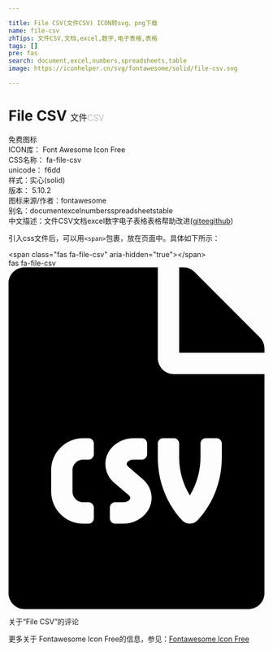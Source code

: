 ```yaml
---

title: File CSV(文件CSV) ICON转svg、png下载
name: file-csv
zhTips: 文件CSV,文档,excel,数字,电子表格,表格
tags: []
pre: fas
search: document,excel,numbers,spreadsheets,table
image: https://iconhelper.cn/svg/fontawesome/solid/file-csv.svg

---
```


# File CSV  <small style="font-size: 60%;font-weight: 100">文件CSV</small>


<div class="detail-page">
<p>
<span><span class="badge-success badge">免费图标</span> </span>
<br/>
<span>
ICON库：
<span class="badge-secondary badge">Font Awesome Icon Free</span> 
</span>
<br/>
<span>
CSS名称：
<span class="badge-secondary badge">fa-file-csv</span> 
</span>
<br/>
<span>
unicode：
<span class="badge-secondary badge">f6dd</span> 
<copy-btn content='f6dd' btn-title=""></copy-btn>
<copy-btn :content='String.fromCodePoint(parseInt("f6dd", 16))' btn-title="复制U"></copy-btn>
</span><br/><span>样式：<span class="badge-light badge">实心(solid)</span></span>
<br/>
<span>
版本：
<span class="badge-secondary badge">5.10.2</span> 
</span>
<br/>
<span>图标来源/作者：<span class="badge-light badge">fontawesome</span></span> 
<br/>
<span>别名：<span class="badge-light badge">document</span><span class="badge-light badge">excel</span><span class="badge-light badge">numbers</span><span class="badge-light badge">spreadsheets</span><span class="badge-light badge">table</span></span><br/><span class="zh-detail">中文描述：<span class="badge-primary badge">文件CSV</span><span class="badge-primary badge">文档</span><span class="badge-primary badge">excel</span><span class="badge-primary badge">数字</span><span class="badge-primary badge">电子表格</span><span class="badge-primary badge">表格</span><span class="help-link"><span>帮助改进</span>(<a href="https://gitee.com/liuwave/icon-helper/edit/master/json/fontawesome/solid/file-csv.json" target="_blank" rel="noopener noreferrer">gitee</a><a href="https://github.com/liuwave/icon-helper/edit/master/json/fontawesome/solid/file-csv.json" target="_blank" rel="noopener noreferrer">github</a></span>)</span><br/>
</p>
</div>
<div class="alert alert-dark">
  <i class="fas fa-file-csv fa-xs"></i>
  <i class="fas fa-file-csv fa-sm"></i>
  <i class="fas fa-file-csv fa-lg"></i>
  <i class="fas fa-file-csv fa-2x"></i>
  <i class="fas fa-file-csv fa-3x"></i>
  <i class="fas fa-file-csv fa-5x"></i>
  <i class="fas fa-file-csv fa-7x"></i>
</div>
<div>
  <p>引入css文件后，可以用<code>&lt;span&gt;</code>包裹，放在页面中。具体如下所示：    
  </p>
  <div class="alert alert-primary" style="font-size: 14px">
    &lt;span class="fas fa-file-csv" aria-hidden="true"&gt;&lt;/span&gt;
    <copy-btn content='<span class="fas fa-file-csv" aria-hidden="true"></span>'></copy-btn>
  </div>
  <div class="alert alert-secondary">
    <i class="fas fa-file-csv"
    style="font-size: 24px"
    aria-hidden="true"></i> fas fa-file-csv
    <copy-btn content="fas fa-file-csv" btn-title="复制图标名称"></copy-btn>
  </div>
</div>
<div id="svg" class="svg-wrap">
<svg xmlns="http://www.w3.org/2000/svg" viewBox="0 0 384 512"><path d="M224 136V0H24C10.7 0 0 10.7 0 24v464c0 13.3 10.7 24 24 24h336c13.3 0 24-10.7 24-24V160H248c-13.2 0-24-10.8-24-24zm-96 144c0 4.42-3.58 8-8 8h-8c-8.84 0-16 7.16-16 16v32c0 8.84 7.16 16 16 16h8c4.42 0 8 3.58 8 8v16c0 4.42-3.58 8-8 8h-8c-26.51 0-48-21.49-48-48v-32c0-26.51 21.49-48 48-48h8c4.42 0 8 3.58 8 8v16zm44.27 104H160c-4.42 0-8-3.58-8-8v-16c0-4.42 3.58-8 8-8h12.27c5.95 0 10.41-3.5 10.41-6.62 0-1.3-.75-2.66-2.12-3.84l-21.89-18.77c-8.47-7.22-13.33-17.48-13.33-28.14 0-21.3 19.02-38.62 42.41-38.62H200c4.42 0 8 3.58 8 8v16c0 4.42-3.58 8-8 8h-12.27c-5.95 0-10.41 3.5-10.41 6.62 0 1.3.75 2.66 2.12 3.84l21.89 18.77c8.47 7.22 13.33 17.48 13.33 28.14.01 21.29-19 38.62-42.39 38.62zM256 264v20.8c0 20.27 5.7 40.17 16 56.88 10.3-16.7 16-36.61 16-56.88V264c0-4.42 3.58-8 8-8h16c4.42 0 8 3.58 8 8v20.8c0 35.48-12.88 68.89-36.28 94.09-3.02 3.25-7.27 5.11-11.72 5.11s-8.7-1.86-11.72-5.11c-23.4-25.2-36.28-58.61-36.28-94.09V264c0-4.42 3.58-8 8-8h16c4.42 0 8 3.58 8 8zm121-159L279.1 7c-4.5-4.5-10.6-7-17-7H256v128h128v-6.1c0-6.3-2.5-12.4-7-16.9z"/></svg>
</div>
<detail full-name='fa-file-csv'></detail>

<Vssue title="关于“File CSV”的评论" >关于“File CSV”的评论</Vssue>
    
<div><p>更多关于  Fontawesome Icon Free的信息，参见：<a target="_blank" href="https://iconhelper.cn/fontawesome.html">Fontawesome Icon Free</a>
</p></div>
